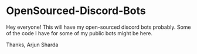 # OpenSourced-Discord-Bots
Hey everyone! This will have my open-sourced discord bots probably. Some of the code I have for some of my public bots might be here.



Thanks,
Arjun Sharda
